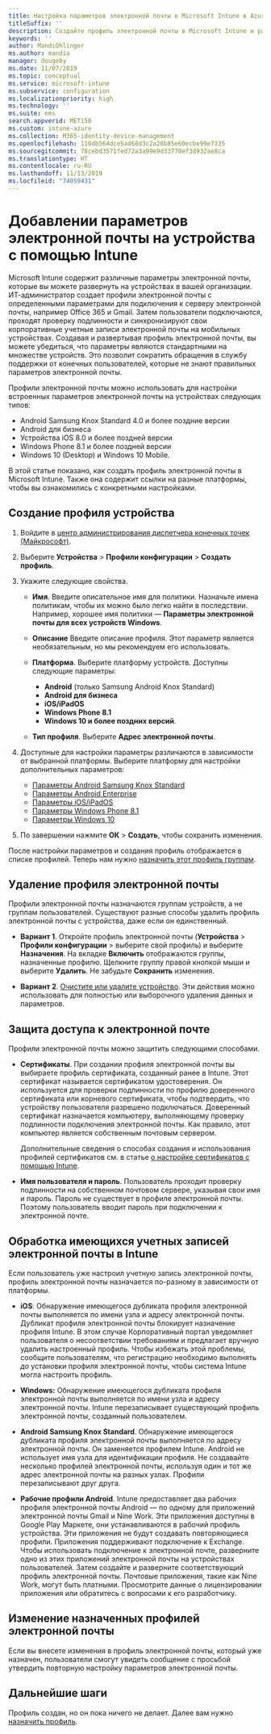 ```yaml
---
title: Настройка параметров электронной почты в Microsoft Intune в Azure | Документация Майкрософт
titleSuffix: ''
description: Создайте профиль электронной почты в Microsoft Intune и разверните его на устройствах Android для бизнеса, iOS и Windows. Используйте профиль электронной почты, чтобы настроить общие параметры электронной почты, включая сервер электронной почты и метод проверки подлинности для подключения к корпоративной электронной почте на управляемых устройствах.
keywords: ''
author: MandiOhlinger
ms.author: mandia
manager: dougeby
ms.date: 11/07/2019
ms.topic: conceptual
ms.service: microsoft-intune
ms.subservice: configuration
ms.localizationpriority: high
ms.technology: ''
ms.suite: ems
search.appverid: MET150
ms.custom: intune-azure
ms.collection: M365-identity-device-management
ms.openlocfilehash: 110db564dce5ad68d3c2a26b85e60ecbe99e7335
ms.sourcegitcommit: 78cebd3571fed72a3a99e9d33770ef3d932ae8ca
ms.translationtype: HT
ms.contentlocale: ru-RU
ms.lasthandoff: 11/13/2019
ms.locfileid: "74059431"
---
```

# <a name="add-email-settings-to-devices-using-intune"></a>Добавлении параметров электронной почты на устройства с помощью Intune

Microsoft Intune содержит различные параметры электронной почты, которые вы можете развернуть на устройствах в вашей организации. ИТ-администратор создает профили электронной почты с определенными параметрами для подключения к серверу электронной почты, например Office 365 и Gmail. Затем пользователи подключаются, проходят проверку подлинности и синхронизируют свои корпоративные учетные записи электронной почты на мобильных устройствах. Создавая и развертывая профиль электронной почты, вы можете убедиться, что параметры являются стандартными на множестве устройств. Это позволит сократить обращения в службу поддержки от конечных пользователей, которые не знают правильных параметров электронной почты.

Профили электронной почты можно использовать для настройки встроенных параметров электронной почты на устройствах следующих типов:

- Android Samsung Knox Standard 4.0 и более поздние версии
- Android для бизнеса
- Устройства iOS 8.0 и более поздней версии
- Windows Phone 8.1 и более поздней версии
- Windows 10 (Desktop) и Windows 10 Mobile.

В этой статье показано, как создать профиль электронной почты в Microsoft Intune. Также она содержит ссылки на разные платформы, чтобы вы ознакомились с конкретными настройками.

## <a name="create-a-device-profile"></a>Создание профиля устройства

1. Войдите в [центр администрирования диспетчера конечных точек (Майкрософт)](https://go.microsoft.com/fwlink/?linkid=2109431).
2. Выберите **Устройства** > **Профили конфигурации** > **Создать профиль**.
3. Укажите следующие свойства.

    - **Имя**. Введите описательное имя для политики. Назначьте имена политикам, чтобы их можно было легко найти в последствии. Например, хорошее имя политики — **Параметры электронной почты для всех устройств Windows**.
    - **Описание** Введите описание профиля. Этот параметр является необязательным, но мы рекомендуем его использовать.
    - **Платформа**. Выберите платформу устройств. Доступны следующие параметры:

        - **Android** (только Samsung Android Knox Standard)
        - **Android для бизнеса**
        - **iOS/iPadOS**
        - **Windows Phone 8.1**
        - **Windows 10 и более поздних версий**.

    - **Тип профиля**. Выберите **Адрес электронной почты**.

4. Доступные для настройки параметры различаются в зависимости от выбранной платформы. Выберите платформу для настройки дополнительных параметров:

    - [Параметры Android Samsung Knox Standard](../email-settings-android.md)
    - [Параметры Android Enterprise](../email-settings-android-enterprise.md)
    - [Параметры iOS/iPadOS](email-settings-ios.md)
    - [Параметры Windows Phone 8.1](email-settings-windows-phone-8-1.md)
    - [Параметры Windows 10](email-settings-windows-10.md)

5. По завершении нажмите **ОК** > **Создать**, чтобы сохранить изменения.

После настройки параметров и создания профиль отображается в списке профилей. Теперь нам нужно [назначить этот профиль группам](../device-profile-assign.md).

## <a name="remove-an-email-profile"></a>Удаление профиля электронной почты

Профили электронной почты назначаются группам устройств, а не группам пользователей. Существуют разные способы удалить профиль электронной почты с устройства, даже если он единственный.

- **Вариант 1**. Откройте профиль электронной почты (**Устройства** > **Профили конфигурации** > выберите свой профиль) и выберите **Назначения**. На вкладке **Включить** отображаются группы, назначенные профилю. Щелкните группу правой кнопкой мыши и выберите **Удалить**. Не забудьте **Сохранить** изменения.

- **Вариант 2**. [Очистите или удалите устройство](../remote-actions/devices-wipe.md). Эти действия можно использовать для полностью или выборочного удаления данных и параметров.

## <a name="secure-email-access"></a>Защита доступа к электронной почте

Профили электронной почты можно защитить следующими способами.

- **Сертификаты**. При создании профиля электронной почты вы выбираете профиль сертификата, созданный ранее в Intune. Этот сертификат называется сертификатом удостоверения. Он используется для проверки подлинности по профилю доверенного сертификата или корневого сертификата, чтобы подтвердить, что устройству пользователя разрешено подключаться. Доверенный сертификат назначается компьютеру, выполняющему проверку подлинности подключения электронной почты. Как правило, этот компьютер является собственным почтовым сервером.

  Дополнительные сведения о способах создания и использования профилей сертификатов см. в статье [о настройке сертификатов с помощью Intune](../protect/certificates-configure.md).

- **Имя пользователя и пароль**. Пользователь проходит проверку подлинности на собственном почтовом сервере, указывая свои имя и пароль. Пароль не существует в профиле электронной почты. Поэтому пользователь вводит пароль при подключении к электронной почте.

## <a name="how-intune-handles-existing-email-accounts"></a>Обработка имеющихся учетных записей электронной почты в Intune

Если пользователь уже настроил учетную запись электронной почты, профиль электронной почты назначается по-разному в зависимости от платформы.

- **iOS**: Обнаружение имеющегося дубликата профиля электронной почты выполняется по имени узла и адресу электронной почты. Дубликат профиля электронной почты блокирует назначение профиля Intune. В этом случае Корпоративный портал уведомляет пользователя о несоответствии требованиям и предлагает вручную удалить настроенный профиль. Чтобы избежать этой проблемы, сообщите пользователям, что регистрацию необходимо выполнять *до* установки профиля электронной почты, чтобы система Intune могла настроить профиль.

- **Windows:** Обнаружение имеющегося дубликата профиля электронной почты выполняется по имени узла и адресу электронной почты. Intune перезаписывает существующий профиль электронной почты, созданный пользователем.

- **Android Samsung Knox Standard**. Обнаружение имеющегося дубликата профиля электронной почты выполняется по адресу электронной почты. Он заменяется профилем Intune. Android не использует имя узла для идентификации профиля. Не создавайте несколько профилей электронной почты, используя один и тот же адрес электронной почты на разных узлах. Профили перезаписывают друг друга.

- **Рабочие профили Android**. Intune предоставляет два рабочих профиля электронной почты Android — по одному для приложений электронной почты Gmail и Nine Work. Эти приложения доступны в Google Play Маркете, они устанавливаются в рабочий профиль устройства. Эти приложения не будут создавать повторяющиеся профили. Приложения поддерживают подключение к Exchange. Чтобы использовать подключение к электронной почте, разверните одно из этих приложений электронной почты на устройствах пользователей. Затем создайте и разверните соответствующий профиль электронной почты. Почтовые приложения, такие как Nine Work, могут быть платными. Просмотрите данные о лицензировании приложения или обратитесь с вопросами к его разработчику.

## <a name="changes-to-assigned-email-profiles"></a>Изменение назначенных профилей электронной почты

Если вы внесете изменения в профиль электронной почты, который уже назначен, пользователи смогут увидеть сообщение с просьбой утвердить повторную настройку параметров электронной почты.

## <a name="next-steps"></a>Дальнейшие шаги

Профиль создан, но он пока ничего не делает. Далее вам нужно [назначить профиль](../device-profile-assign.md).

